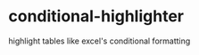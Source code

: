 conditional-highlighter
=======================

highlight tables like excel's conditional formatting
